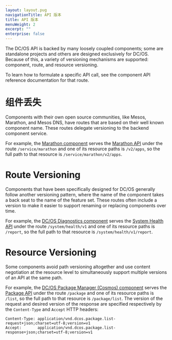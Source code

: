 ```yaml
---
layout: layout.pug
navigationTitle: API 版本
title: API 版本
menuWeight: 2
excerpt: ""
enterprise: false
---
```

<!-- This source repo for this topic is https://github.com/dcos/dcos-docs -->

The DC/OS API is backed by many loosely coupled components; some are standalone projects and others are designed exclusively for DC/OS. Because of this, a variety of versioning mechanisms are supported: component, route, and resource versioning.

To learn how to formulate a specific API call, see the component API reference documentation for that route.

# 组件丢失

Components with their own open source communities, like Mesos, Marathon, and Mesos DNS, have routes that are based on their well known component name. These routes delegate versioning to the backend component service.

For example, the [Marathon component](/1.10/overview/architecture/components/#marathon) serves the [Marathon API](/1.10/deploying-services/marathon-api/) under the route `/service/marathon` and one of its resource paths is `/v2/apps`, so the full path to that resource is `/service/marathon/v2/apps`.

# Route Versioning

Components that have been specifically designed for DC/OS generally follow another versioning pattern, where the name of the component takes a back seat to the name of the feature set. These routes often include a version to make it easier to support renaming or replacing components over time.

For example, the [DC/OS Diagnostics component](/1.10/overview/architecture/components/#dcos-diagnostics) serves the [System Health API](/1.10/monitoring/#system-health-http-api-endpoint) under the route `/system/health/v1` and one of its resource paths is `/report`, so the full path to that resource is `/system/health/v1/report`.

# Resource Versioning

Some components avoid path versioning altogether and use content negotiation at the resource level to simultaneously support multiple versions of an API at the same path.

For example, the [DC/OS Package Manager (Cosmos) component](/1.10/overview/architecture/components/#dcos-package-manager) serves the [Package API](/1.10/deploying-services/package-api/) under the route `/package` and one of its resource paths is `/list`, so the full path to that resource is `/package/list`. The version of the request and desired version of the response are specified respectively by the `Content-Type` and `Accept` HTTP headers:

    Content-Type: application/vnd.dcos.package.list-request+json;charset=utf-8;version=v1
    Accept:       application/vnd.dcos.package.list-response+json;charset=utf-8;version=v1
